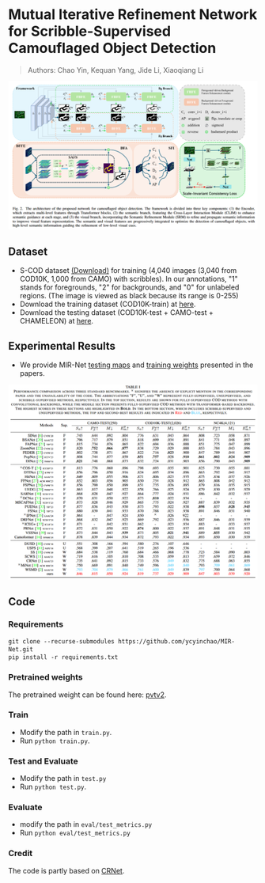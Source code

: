 # Mutual Iterative Refinement Network for Scribble-Supervised Camouflaged Object Detection
> Authors: Chao Yin, Kequan Yang, Jide Li, Xiaoqiang Li

![MIR-Net](./Image/framework.png)

## Dataset
- S-COD dataset [(Download)](https://drive.google.com/file/d/1u7PRtZDu2vXCRe0o2SplVYa7ESoZQFR-/view?usp=sharing) for training (4,040 images (3,040 from COD10K, 1,000 from CAMO) with scribbles). In our annotations, "1" stands for foregrounds, "2" for backgrounds, and "0" for unlabeled regions. (The image is viewed as black because its range is 0-255)
- Download the training dataset (COD10K-train) at [here](https://drive.google.com/file/d/1D9bf1KeeCJsxxri6d2qAC7z6O1X_fxpt/view?usp=sharing).
- Download the testing dataset (COD10K-test + CAMO-test + CHAMELEON) at [here](https://drive.google.com/file/d/1QEGnP9O7HbN_2tH999O3HRIsErIVYalx/view?usp=sharing).


## Experimental Results
- We provide MIR-Net [testing maps](https://drive.google.com/file/d/1KgTpMmiBl8_J7YJK3eu3SMhlPP2z5JX-/view?usp=sharing) and [training weights](https://drive.google.com/file/d/1aVsv61VE9t687mCcz_8oUFy8Qj6OhVOz/view?usp=sharing) presented in the papers.


![Evaluation](./Image/quantitative.png)

## Code
### Requirements
```shell
git clone --recurse-submodules https://github.com/ycyinchao/MIR-Net.git
pip install -r requirements.txt
```

### Pretrained weights
The pretrained weight can be found here:
[pvtv2](https://drive.google.com/file/d/1rKmp0Zu1ZL6Z9VsYfYAKRkG271AvZB6G/view?usp=sharing).

### Train
- Modify the path in `train.py`.
- Run `python train.py`.

### Test and Evaluate
- Modify the path in `test.py`
- Run `python test.py`.

### Evaluate
- modify the path in `eval/test_metrics.py`
- Run `python eval/test_metrics.py`

### Credit
The code is partly based on [CRNet](https://github.com/dddraxxx/Weakly-Supervised-Camouflaged-Object-Detection-with-Scribble-Annotations).
